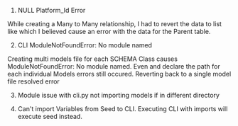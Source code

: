 1. NULL Platform_Id Error

While creating a Many to Many relationship, I had to revert the data to list like which I believed cause an error with the data for the Parent table.

2. CLI ModuleNotFoundError: No module named

Creating multi models file for each SCHEMA Class causes ModuleNotFoundError: No module named.
Even and declare the path for each individual Models errors still occured.
Reverting back to a single model file resolved error

3. Module issue with cli.py not importing models if in different directory

4. Can't import Variables from Seed to CLI. Executing CLI with imports will execute seed instead.
